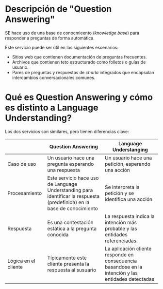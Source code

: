 # Descripción de "Question Answering"

SE hace uso de una base de conocmieento (_knowledge base_) para responder a preguntas de forma automática.

Este servicio puede ser útil en los siguientes escenarios: 
- Sitios web que contienen documentación de preguntas frecuentes.
- Archivos que contienen teto estructurado como folletos o guías de usuario.
- Pares de preguntas y respuestas de _charla_ integrados que encapsulan intercambios conversacionales comunes.

# Qué es Question Answering y cómo es distinto a Language Understanding?


Los dos servicios son similares, pero tienen diferencias clave:

| | Question Answering | Language Understanging | 
| --- | --- | --- |
| Caso de uso | Un usuario hace una pregunta esperando una respuesta | Un usuario hace una petición, esperando una acción |
| Procesamiento | Este servicio hace uso de Language Understanding para identificar la respuesta (predefinida) en la base de conocimiento | Se interpreta la petición y se identifica una acción |
| Respuesta | Es una contestación estática a la pregunta conocida | La respuesta indica la intención más probable y las entidades referenciadas. | 
| Lógica en el cliente | Típicamente este cliente presenta la respuesta al susuario | La aplicación cliente responde en consecuencia basandose en la intención y las entidades detectadas |




